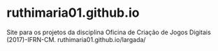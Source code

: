# ruthimaria01.github.io
Site para os projetos da disciplina Oficina de Criação de Jogos Digitais (2017)-IFRN-CM.
ruthimaria01.github.io/largada/
